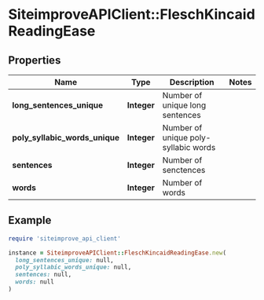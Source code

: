 # SiteimproveAPIClient::FleschKincaidReadingEase

## Properties

| Name | Type | Description | Notes |
| ---- | ---- | ----------- | ----- |
| **long_sentences_unique** | **Integer** | Number of unique long sentences |  |
| **poly_syllabic_words_unique** | **Integer** | Number of unique poly-syllabic words |  |
| **sentences** | **Integer** | Number of senctences |  |
| **words** | **Integer** | Number of words |  |

## Example

```ruby
require 'siteimprove_api_client'

instance = SiteimproveAPIClient::FleschKincaidReadingEase.new(
  long_sentences_unique: null,
  poly_syllabic_words_unique: null,
  sentences: null,
  words: null
)
```

